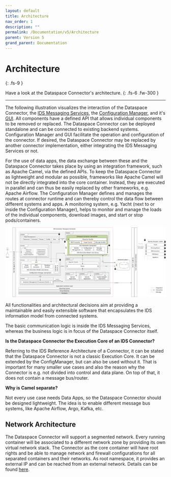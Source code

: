 ```yaml
---
layout: default
title: Architecture
nav_order: 1
description: ""
permalink: /Documentation/v5/Architecture
parent: Version 5
grand_parent: Documentation
---
```


# Architecture
{: .fs-9 }

Have a look at the Dataspace Connector's architecture.
{: .fs-6 .fw-300 }

---

The following illustration visualizes the interaction of the Dataspace Connector, the
[IDS Messaging Services](https://github.com/International-Data-Spaces-Association/IDS-Messaging-Services),
the [Configuration Manager](https://github.com/FraunhoferISST/IDS-ConfigurationManager), and it's
[GUI](https://github.com/International-Data-Spaces-Association/IDS-ConfigurationManager-UI).
All components have a defined API that allows individual components to be removed or replaced. The
Dataspace Connector can be deployed standalone and can be connected to existing backend systems.
Configuration Manager and GUI facilitate the operation and configuration of the connector. If
desired, the Dataspace Connector may be replaced by another connector implementation, either
integrating the IDS Messaging Services or not.

For the use of data apps, the data exchange between these and the Dataspace Connector takes place
by using an integration framework, such as Apache Camel, via the defined APIs.
To keep the Dataspace Connector as lightweight and modular as possible, frameworks like Apache Camel
will not be directly integrated into the core container. Instead, they are executed in parallel
and can thus be easily replaced by other frameworks, e.g. Apache Airflow.
The Configuration Manager defines and manages the routes at connector runtime and can thereby control
the data flow between different systems and apps. A monitoring system, e.g. Yacht (next to or inside
the Configuration Manager), helps to monitor and manage the loads of the individual components,
download images, and start or stop pods/containers.

![Connector Setup](../../../assets/images/dsc_architecture.png)

All functionalities and architectural decisions aim at providing a maintainable and easily
extensible software that encapsulates the IDS information model from connected systems.

The basic communication logic is inside the IDS Messaging Services, whereas the business logic is in
focus of the Dataspace Connector itself.

**Is the Dataspace Connector the Execution Core of an IDS Connector?**

Referring to the IDS Reference Architecture of a Connector, it can be stated that the Dataspace
Connector is not a classic Execution Core. It can be extended by the ConfigManager, but can also be
used without it. That is important for many smaller use cases and also the reason why the Connector
is e.g. not divided into control and data plane. On top of that, it does not contain a message
bus/router.

**Why is Camel separate?**

Not every use case needs Data Apps, so the Dataspace Connector should be designed lightweight.
The idea is to enable different message bus systems, like Apache Airflow, Argo, Kafka, etc.

## Network Architecture
The Dataspace Connector will support a segmented network. Every running container will be associated
to a different network zone by providing its own virtual network stack. The Connector as the core
container will have root rights and be able to manage network and firewall configurations for all
separated containers and their networks. As root namespace, it provides an external IP and can be
reached from an external network. Details can be found [here](pages/roadmap/concept.md).
